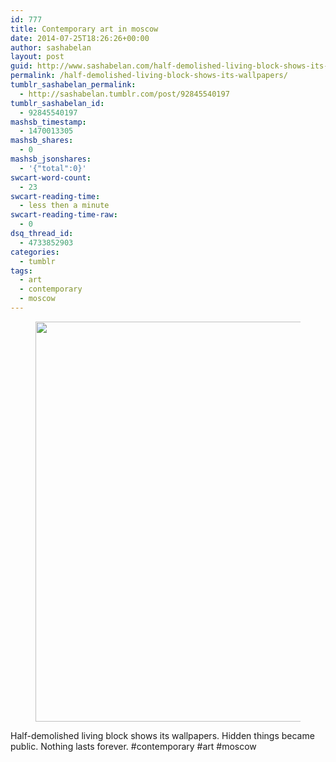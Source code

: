```yaml
---
id: 777
title: Contemporary art in moscow
date: 2014-07-25T18:26:26+00:00
author: sashabelan
layout: post
guid: http://www.sashabelan.com/half-demolished-living-block-shows-its-wallpapers/
permalink: /half-demolished-living-block-shows-its-wallpapers/
tumblr_sashabelan_permalink:
  - http://sashabelan.tumblr.com/post/92845540197
tumblr_sashabelan_id:
  - 92845540197
mashsb_timestamp:
  - 1470013305
mashsb_shares:
  - 0
mashsb_jsonshares:
  - '{"total":0}'
swcart-word-count:
  - 23
swcart-reading-time:
  - less then a minute
swcart-reading-time-raw:
  - 0
dsq_thread_id:
  - 4733852903
categories:
  - tumblr
tags:
  - art
  - contemporary
  - moscow
---
```

<div id='gallery-642' class='gallery galleryid-777 gallery-columns-1 gallery-size-full'>
  <figure class='gallery-item'> 
  
  <div class='gallery-icon landscape'>
    <img width="640" height="640" src="http://www.sashabelan.ru/wp-content/uploads/2014/07/tumblr_n9a5w3VWsH1qarj97o1_1280.jpg" class="attachment-full size-full" alt="" srcset="http://www.sashabelan.ru/wp-content/uploads/2014/07/tumblr_n9a5w3VWsH1qarj97o1_1280.jpg 640w, http://www.sashabelan.ru/wp-content/uploads/2014/07/tumblr_n9a5w3VWsH1qarj97o1_1280-150x150.jpg 150w, http://www.sashabelan.ru/wp-content/uploads/2014/07/tumblr_n9a5w3VWsH1qarj97o1_1280-300x300.jpg 300w, http://www.sashabelan.ru/wp-content/uploads/2014/07/tumblr_n9a5w3VWsH1qarj97o1_1280-230x230.jpg 230w, http://www.sashabelan.ru/wp-content/uploads/2014/07/tumblr_n9a5w3VWsH1qarj97o1_1280-350x350.jpg 350w" sizes="(max-width: 640px) 100vw, 640px" />
  </div></figure>
</div>

Half-demolished living block shows its wallpapers. Hidden things became public. Nothing lasts forever. #contemporary #art #moscow